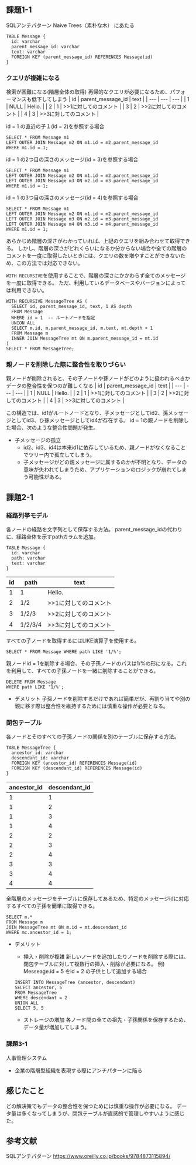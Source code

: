 ## 課題1-1
SQLアンチパターン Naive Trees（素朴な木） にあたる

```
TABLE Message {
  id: varchar
  parent_message_id: varchar
  text: varchar
  FOREIGN KEY (parent_message_id) REFERENCES Message(id)
}
```

### クエリが複雑になる
検索が困難になる(階層全体の取得)
再帰的なクエリが必要になるため、パフォーマンスも低下してしまう
| id | parent_message_id | text |
| --- | --- | --- |
| 1 | NULL | Hello. |
| 2 | 1 | >>1に対してのコメント |
| 3 | 2 | >>2に対してのコメント |
| 4 | 3 | >>3に対してのコメント |

id = 1 の直近の子１(id = 2)を参照する場合
```
SELECT * FROM Message m1
LEFT OUTER JOIN Message m2 ON m1.id = m2.parent_message_id
WHERE m1.id = 1;
```

id = 1 の2つ目の深さのメッセージ(id = 3)を参照する場合
```
SELECT * FROM Message m1
LEFT OUTER JOIN Message m2 ON m1.id = m2.parent_message_id
LEFT OUTER JOIN Message m3 ON m2.id = m3.parent_message_id
WHERE m1.id = 1;
```

id = 1 の3つ目の深さのメッセージ(id = 4)を参照する場合
```
SELECT * FROM Message m1
LEFT OUTER JOIN Message m2 ON m1.id = m2.parent_message_id
LEFT OUTER JOIN Message m3 ON m2.id = m3.parent_message_id
LEFT OUTER JOIN Message m4 ON m3.id = m4.parent_message_id
WHERE m1.id = 1;
```

あらかじめ階層の深さがわかっていれば、上記のクエリを組み合わせて取得できる。
しかし、階層の深さがどれくらいになるか分からない場合や全ての階層のコメントを一度に取得したいときには、クエリの数を増やすことができないため、この方法では対応できない。


`WITH RECURSIVE`を使用することで、階層の深さにかかわらず全てのメッセージを一度に取得できる。
ただ、利用しているデータベースやバージョンによっては利用できない。
```
WITH RECURSIVE MessageTree AS (
  SELECT id, parent_message_id, text, 1 AS depth
  FROM Message
  WHERE id = 1  -- ルートノードを指定
  UNION ALL
  SELECT m.id, m.parent_message_id, m.text, mt.depth + 1
  FROM Message m
  INNER JOIN MessageTree mt ON m.parent_message_id = mt.id
)
SELECT * FROM MessageTree;
```

### 親ノードを削除した際に整合性を取りづらい
親ノードが削除されると、その子ノードや孫ノードがどのように扱われるべきかデータの整合性を保つのが難しくなる
| id | parent_message_id | text |
| --- | --- | --- |
| 1 | NULL | Hello. |
| 2 | 1 | >>1に対してのコメント |
| 3 | 2 | >>2に対してのコメント |
| 4 | 3 | >>3に対してのコメント |


この構造では、id1がルートノードとなり、子メッセージとしてid2、孫メッセージとしてid3、ひ孫メッセージとしてid4が存在する。
id = 1の親ノードを削除した場合、次のような整合性問題が発生。
- 子メッセージの孤立
  - id2、id3、id4は本来id1に依存しているため、親ノードがなくなることでツリー内で孤立してしまう。
  - 子メッセージがどの親メッセージに属するのかが不明となり、データの意味が失われてしまうため、アプリケーションのロジックが崩れてしまう可能性がある。


## 課題2-1
### 経路列挙モデル
各ノードの経路を文字列として保存する方法。
parent_message_idの代わりに、経路全体を示すpathカラムを追加。
```
TABLE Message {
  id: varchar
  path: varchar
  text: varchar
}
```
| id | path | text |
| --- | --- | --- |
| 1 | 1 | Hello. |
| 2 | 1/2 | >>1に対してのコメント |
| 3 | 1/2/3 | >>2に対してのコメント |
| 4 | 1/2/3/4 | >>3に対してのコメント |

すべての子ノードを取得するにはLIKE演算子を使用する。
```
SELECT * FROM Message WHERE path LIKE '1/%';
```

親ノードid = 1を削除する場合、その子孫ノードのパスは1/%の形になる。これを利用して、すべての子孫ノードを一緒に削除することができる。
```
DELETE FROM Message
WHERE path LIKE '1/%';
```
- デメリット
子孫ノードを削除するだけであれば簡単だが、再割り当てや別の親に移す際は整合性を維持するためには慎重な操作が必要となる。


### 閉包テーブル
各ノードとそのすべての子孫ノードの関係を別のテーブルに保存する方法。
```
TABLE MessageTree {
  ancestor_id: varchar
  descendant_id: varchar
  FOREIGN KEY (ancestor_id) REFERENCES Message(id)
  FOREIGN KEY (descendant_id) REFERENCES Message(id)
}
```

| ancestor_id | descendant_id |
| --- | --- |
| 1 | 1 |
| 1 | 2 |
| 1 | 3 |
| 1 | 4 |
| 2 | 2 |
| 2 | 3 |
| 2 | 4 |
| 3 | 3 |
| 3 | 4 |
| 4 | 4 |


全階層のメッセージをテーブルに保存してあるため、特定のメッセージidに対応するすべての子孫を簡単に取得できる。
```
SELECT m.*
FROM Message m
JOIN MessageTree mt ON m.id = mt.descendant_id
WHERE mc.ancestor_id = 1;
```

- デメリット
  - 挿入・削除が複雑
  新しいノードを追加したりノードを削除する際には、閉包テーブルに対して複数行の挿入・削除が必要になる。
  例) Messeage.id = 5 をid = 2 の子供として追加する場合
  ```
  INSERT INTO MessageTree (ancestor, descendant)
  SELECT ancestor, 5
  FROM MessageTree
  WHERE descendant = 2
  UNION ALL
  SELECT 5, 5
  ```

  - ストレージの増加
  各ノード間の全ての祖先・子孫関係を保存するため、データ量が増加してしまう。

### 課題3-1
人事管理システム
- 企業の階層型組織を表現する際にアンチパターンに陥る

## 感じたこと
どの解決策でもデータの整合性を保つためには慎重な操作が必要になる。
データ量は多くなってしまうが、閉包テーブルが直感的で管理しやすいように感じた。

## 参考文献
SQLアンチパターン
https://www.oreilly.co.jp/books/9784873115894/
